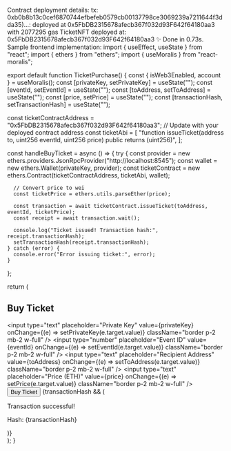 Contract deployment details:
tx: 0xb0b8b13c0cef6870744efbefeb0579cb00137798ce3069239a7211644f3dda35)...: deployed at 0x5FbDB2315678afecb367f032d93F642f64180aa3 with 2077295 gas
TicketNFT deployed at: 0x5FbDB2315678afecb367f032d93F642f64180aa3
✨  Done in 0.73s.
Sample frontend implementation:
import { useEffect, useState } from "react";
import { ethers } from "ethers";
import { useMoralis } from "react-moralis";

export default function TicketPurchase() {
  const { isWeb3Enabled, account } = useMoralis();
  const [privateKey, setPrivateKey] = useState("");
  const [eventId, setEventId] = useState("");
  const [toAddress, setToAddress] = useState("");
  const [price, setPrice] = useState("");
  const [transactionHash, setTransactionHash] = useState("");

  const ticketContractAddress = "0x5FbDB2315678afecb367f032d93F642f64180aa3"; // Update with your deployed contract address
  const ticketAbi = [
    "function issueTicket(address to, uint256 eventId, uint256 price) public returns (uint256)",
  ];

  const handleBuyTicket = async () => {
    try {
      const provider = new ethers.providers.JsonRpcProvider("http://localhost:8545");
      const wallet = new ethers.Wallet(privateKey, provider);
      const ticketContract = new ethers.Contract(ticketContractAddress, ticketAbi, wallet);

      // Convert price to wei
      const ticketPrice = ethers.utils.parseEther(price);

      const transaction = await ticketContract.issueTicket(toAddress, eventId, ticketPrice);
      const receipt = await transaction.wait();

      console.log("Ticket issued! Transaction hash:", receipt.transactionHash);
      setTransactionHash(receipt.transactionHash);
    } catch (error) {
      console.error("Error issuing ticket:", error);
    }
  };

  return (
    <div className="p-4">
      <h2 className="text-2xl font-bold mb-4">Buy Ticket</h2>
      <input
        type="text"
        placeholder="Private Key"
        value={privateKey}
        onChange={(e) => setPrivateKey(e.target.value)}
        className="border p-2 mb-2 w-full"
      />
      <input
        type="number"
        placeholder="Event ID"
        value={eventId}
        onChange={(e) => setEventId(e.target.value)}
        className="border p-2 mb-2 w-full"
      />
      <input
        type="text"
        placeholder="Recipient Address"
        value={toAddress}
        onChange={(e) => setToAddress(e.target.value)}
        className="border p-2 mb-2 w-full"
      />
      <input
        type="text"
        placeholder="Price (ETH)"
        value={price}
        onChange={(e) => setPrice(e.target.value)}
        className="border p-2 mb-2 w-full"
      />
      <button
        onClick={handleBuyTicket}
        className="bg-blue-500 text-white p-2 rounded"
      >
        Buy Ticket
      </button>
      {transactionHash && (
        <div className="mt-4">
          <p>Transaction successful!</p>
          <p>Hash: {transactionHash}</p>
        </div>
      )}
    </div>
  );
}
